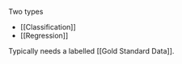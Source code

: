Two types
- [[Classification]]
- [[Regression]]

Typically needs a labelled [[Gold Standard Data]]. 

